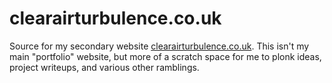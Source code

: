 # clearairturbulence.co.uk

Source for my secondary website [clearairturbulence.co.uk](https://cleariairturbulence.co.uk). This isn't my main "portfolio" website, but more of a scratch space for me to plonk ideas, project writeups, and various other ramblings. 